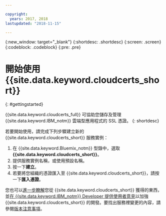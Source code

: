 ```yaml
---

copyright:
  years: 2017, 2018
lastupdated: "2018-11-15"

---
```

{:new_window: target="_blank"}
{:shortdesc: .shortdesc}
{:screen: .screen}
{:codeblock: .codeblock}
{:pre: .pre}

# 開始使用 {{site.data.keyword.cloudcerts_short}}
{: #gettingstarted}

{{site.data.keyword.cloudcerts_full}} 可協助您儲存及管理 {{site.data.keyword.IBM_notm}} 雲端型應用程式的 SSL 憑證。
{: shortdesc}

若要開始使用，請完成下列步驟建立新的 {{site.data.keyword.cloudcerts_short}} 服務實例：

1. 在 {{site.data.keyword.Bluemix_notm}} 型錄中，選取 **{{site.data.keyword.cloudcerts_short}}**。
2. 提供服務實例名稱，或使用預設名稱。
3. 按一下**建立**。
4. 若要將您組織的憑證匯入至 {{site.data.keyword.cloudcerts_short}}，請按一下**匯入憑證**。  

您也可以[進一步瞭解](about.html)您從 {{site.data.keyword.cloudcerts_short}} 獲得的東西，並[在 {{site.data.keyword.IBM_notm}} Developer 提供使用者意見](troubleshooting.html#getting-help-and-support)以加強 {{site.data.keyword.cloudcerts_short}} 的開發。要找出服務裡變更的內容，請參閱[版本注意事項](release-notes.html)。
